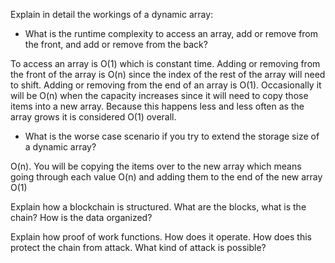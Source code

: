 Explain in detail the workings of a dynamic array:
* What is the runtime complexity to access an array, add or remove from the front, and add or remove from the back?

To access an array is O(1) which is constant time.
Adding or removing from the front of the array is O(n) since the index of the rest of the array will need to shift.
Adding or removing from the end of an array is O(1). Occasionally it will be O(n) when the capacity increases since it will need to copy those items into a new array. Because this happens less and less often as the array grows it is considered O(1) overall.

* What is the worse case scenario if you try to extend the storage size of a dynamic array?

O(n). You will be copying the items over to the new array which means going through each value O(n) and adding them to the end of the new array O(1)

Explain how a blockchain is structured. What are the blocks, what is the chain? How is the data organized?
 
Explain how proof of work functions. How does it operate. How does this protect the chain from attack. What kind of attack is possible?